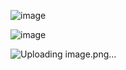 ![image](https://github.com/Binisha1/car-crash/assets/83804423/2131f2da-1ef8-4e2a-b503-05d9c4c3f77e)

![image](https://github.com/Binisha1/car-crash/assets/83804423/ac7c52f7-ddcd-4949-9b01-6cdfe54ae64d)

![Uploading image.png…]()
